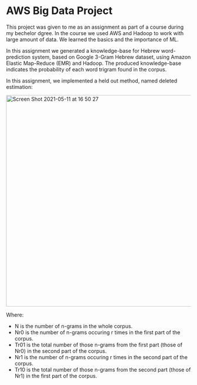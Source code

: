 # AWS Big Data Project

This project was given to me as an assignment as part of a course during my bechelor dgree.
In the course we used AWS and Hadoop to work with large amount of data. We learned the basics and the importance of ML.

In this assignment we generated a knowledge-base for Hebrew word-prediction system, based on Google 3-Gram Hebrew dataset, using Amazon Elastic Map-Reduce (EMR) and Hadoop. The produced knowledge-base indicates the probability of each word trigram found in the corpus.

In this assignment, we implemented a held out method, named deleted estimation:

<img width="578" alt="Screen Shot 2021-05-11 at 16 50 27" src="https://user-images.githubusercontent.com/44983890/117826867-2cf56a00-b279-11eb-8a85-2283d9ea1ef2.png">

Where:

- N is the number of n-grams in the whole corpus.
- Nr0 is the number of n-grams occuring r times in the first part of the corpus.
- Tr01 is the total number of those n-grams from the first part (those of Nr0) in the second part of the corpus.
- Nr1 is the number of n-grams occuring r times in the second part of the corpus.
- Tr10 is the total number of those n-grams from the second part (those of Nr1) in the first part of the corpus.
